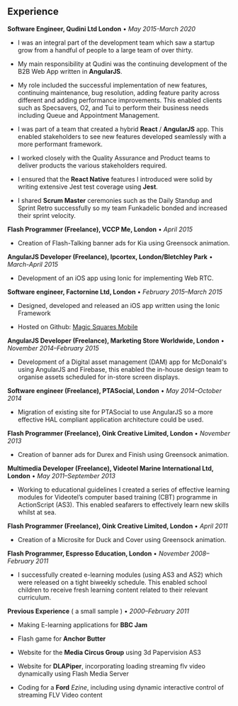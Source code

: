 ## Experience

**Software Engineer, Qudini Ltd London** • _May 2015-March 2020_

- I was an integral part of the development team which saw a startup grow from a handful of people to a large team of over thirty.

- My main responsibility at Qudini was the continuing development of the B2B Web App written in **AngularJS**.

- My role included the successful implementation of new features, continuing maintenance, bug resolution, adding feature parity across different and adding performance improvements. This enabled clients such as Specsavers, O2, and Tui to perform their business needs including Queue and Appointment Management.

- I was part of a team that created a hybrid **React** / **AngularJS** app. This enabled stakeholders to see new features developed seamlessly with a more performant framework.

- I worked closely with the Quality Assurance and Product teams to deliver products the various stakeholders required.

- I ensured that the **React Native** features I introduced were solid by writing extensive Jest test coverage using **Jest**.

- I shared **Scrum Master** ceremonies such as the Daily Standup and Sprint Retro successfully so my team Funkadelic bonded and increased their sprint velocity.

**Flash Programmer (Freelance), VCCP Me, London** • _April 2015_

- Creation of Flash-Talking banner ads for Kia using Greensock animation.

**AngularJS Developer (Freelance), Ipcortex, London/Bletchley Park** • _March-April 2015_

- Development of an iOS app using Ionic for implementing Web RTC.

**Software engineer, Factornine Ltd, London** • _February 2015–March 2015_

- Designed, developed and released an iOS app written using the Ionic Framework

- Hosted on Github: [Magic Squares Mobile](https://github.com/russellf9/magic-squares-mobile)

**AngularJS Developer (Freelance), Marketing Store Worldwide, London** • _November 2014–February 2015_

* Development of a Digital asset management (DAM) app for McDonald's using AngularJS and Firebase, this enabled the in-house design team to organise assets scheduled for in-store screen displays.

**Software engineer (Freelance), PTASocial, London** • _May 2014–October 2014_

- Migration of existing site for PTASocial to use AngularJS so a more effective HAL compliant application architecture could be used.

**Flash Programmer (Freelance), Oink Creative Limited, London** • _November 2013_

- Creation of banner ads for Durex and Finish using Greensock animation.

**Multimedia Developer (Freelance), Videotel Marine International Ltd, London** • _May 2011–September 2013_

- Working to educational guidelines I created a series of effective learning modules for Videotel’s computer based training (CBT) programme in ActionScript (AS3). This enabled seafarers to effectively learn new skills whilst at sea.

**Flash Programmer (Freelance), Oink Creative Limited, London** • _April 2011_

- Creation of a Microsite for Duck and Cover using Greensock animation.

**Flash Programmer, Espresso Education, London** • _November 2008–February 2011_

- I successfully created e-learning modules (using AS3 and AS2) which were released on a tight biweekly schedule. This enabled school children to receive fresh learning content related to their relevant curriculum.

**Previous Experience** ( a small sample ) • _2000–February 2011_

- Making E-learning applications for **BBC Jam**

- Flash game for **Anchor Butter**

- Website for the **Media Circus Group** using 3d Papervision AS3

- Website for **DLAPiper**, incorporating loading streaming flv video dynamically using Flash Media Server

- Coding for a **Ford** *Ezine*, including using dynamic interactive control of streaming FLV Video content 

